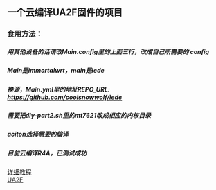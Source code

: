 
## 一个云编译UA2F固件的项目

### 食用方法：
##### 用其他设备的话请改Main.config里的上面三行，改成自己所需要的 config
##### Main是immortalwrt，main是lede
##### 换源，Main.yml里的地址REPO_URL: https://github.com/coolsnowwolf/lede
##### 需要把diy-part2.sh里的mt7621改成相应的内核目录
##### aciton选择需要的编译
##### 目前云编译R4A，已测试成功

<a href="https://sunbk201public.notion.site/sunbk201public/OpenWrt-f59ae1a76741486092c27bc24dbadc59">详细教程</a><br>
<a href=“https://github.com/Zxilly/UA2F”>UA2F</a><br>
